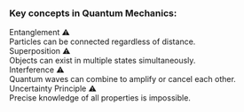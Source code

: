 ### Key concepts in Quantum Mechanics:

<div class="r-stack r-stretch">
    <div data-fragment-index="0" class="fragment card">
        <div class="card-header">
            Entanglement <span class="cursor-pointer" data-bs-toggle="tooltip" data-bs-title="Quantum entanglement allows particles to be correlated in such a way that the quantum state of each particle cannot be described independently, even when separated by large distances.">⚠️</span>
        </div>
        <div class="card-body">
            Particles can be connected regardless of distance.
        </div>
    </div>
    <div data-fragment-index="1" class="fragment card">
        <div class="card-header">
            Superposition <span class="cursor-pointer" data-bs-toggle="tooltip" data-bs-title="Superposition allows quantum systems to exist in multiple states at once, only collapsing into a definite state when observed or measured.">⚠️</span>
        </div>
        <div class="card-body">
            Objects can exist in multiple states simultaneously.
        </div>
    </div>
    <div data-fragment-index="2" class="fragment card">
        <div class="card-header">
            Interference <span class="cursor-pointer" data-bs-toggle="tooltip" data-bs-title="Quantum interference occurs when the probability waves of quantum objects interact, leading to constructive or destructive interference patterns.">⚠️</span>
        </div>
        <div class="card-body">
            Quantum waves can combine to amplify or cancel each other.
        </div>
    </div>
    <div data-fragment-index="3" class="fragment card">
        <div class="card-header">
            Uncertainty Principle <span class="cursor-pointer" data-bs-toggle="tooltip" data-bs-title="Heisenberg's Uncertainty Principle states that certain pairs of physical properties, like position and momentum, cannot be simultaneously measured with arbitrary precision.">⚠️</span>
        </div>
        <div class="card-body">
            Precise knowledge of all properties is impossible.
        </div>
    </div>
</div>